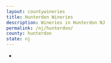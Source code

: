 ```yaml
---
layout: countywineries
title: Hunterdon Wineries
description: Wineries in Hunterdon NJ
permalink: /nj/hunterdon/
county: hunterdon
state: nj
---
```

-
